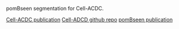 pomBseen segmentation for Cell-ACDC.

[Cell-ACDC publication](https://bmcbiol.biomedcentral.com/articles/10.1186/s12915-022-01372-6)
[Cell-ADCD github repo](https://github.com/SchmollerLab/Cell_ACDC)
[pomBseen publication](https://pubmed.ncbi.nlm.nih.gov/37699057/)